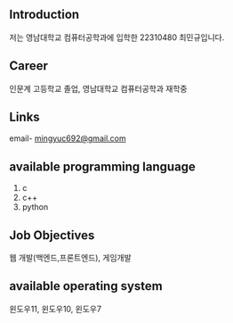 
## Introduction
저는 영남대학교 컴퓨터공학과에 입학한 22310480 최민규입니다.

## Career
인문계 고등학교 졸업, 영남대학교 컴퓨터공학과 재학중

## Links
email- mingyuc692@gmail.com

## **available programming language**
1. c
2. c++
3. python

## Job Objectives
웹 개발(백엔드,프론트엔드), 게임개발

## available operating system
윈도우11, 윈도우10, 윈도우7


